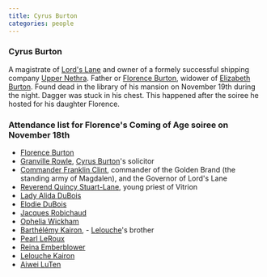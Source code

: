 ```yaml
---
title: Cyrus Burton
categories: people
---
```


### Cyrus Burton

A  magistrate of [Lord's Lane](Magdale#Lords-Lane) and owner of a formely successful shipping company [Upper Nethra](UpperNethra). Father or [Florence Burton](FlorenceBurton), widower of [Elizabeth Burton](ElizabethBurton). Found dead in the library of his mansion on November 19th during the night. Dagger was stuck in his chest. This happened after the soiree he hosted for his daughter Florence.

### Attendance list for Florence's Coming of Age soiree on November 18th

- [Florence Burton](FlorenceBurton)
- [Granville Rowle](GranvilleRowle), [Cyrus Burton](CyrusBurton)'s solicitor
- [Commander Franklin Clint](FranklinClint), commander of the Golden Brand (the standing army of Magdalen), and the Governor of Lord's Lane
- [Reverend Quincy Stuart-Lane](QuincyStuartLane), young priest of Vitrion
- [Lady Alida DuBois](AlidaDuBois)
- [Elodie DuBois](ElodieDuBois)
- [Jacques Robichaud](JacquesRobichaud)
- [Ophelia Wickham](OpheliaWickham)
- [Barthélémy Kairon](BarthelemyKairon), - [Lelouche](LeloucheKairon)'s brother
- [Pearl LeRoux](PearlLeRoux)
- [Reina Emberblower](ReinaEmberblower)
- [Lelouche Kairon](LeloucheKairon)
- [Aiwei LuTen](AiweiLuTen)

